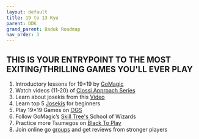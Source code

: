 ```yaml
---
layout: default
title: 19 to 13 Kyu
parent: DDK
grand_parent: Baduk Roadmap
nav_order: 3
---
```


<h2> THIS IS YOUR ENTRYPOINT TO THE MOST EXITING/THRILLING GAMES YOU'LL EVER PLAY </h2>

1) Introductory lessons for 19×19 by <a href="https://gomagic.org/courses/deeper-into-the-game-of-go-on-19x19/" target="_blank"> GoMagic</a> <br>
2) Watch videos (11-20) of <a href="https://youtube.com/playlist?list=PL5mVjO5OFYSymMy2Mixl7E5vpwFDO_0B4" target="_blank"> Clossi Approach Series </a> <br>
3) Learn about josekis from this <a href="https://www.youtube.com/watch?v=-vcg9RLeJEk" target="_blank"> Video</a> <br>
4) Learn top 5 <a href="https://www.youtube.com/watch?v=_JvsE0CounQ" target="_blank"> Josekis</a> for beginners <br>
5) Play 19×19 Games on <a href="https://online-go.com/" target="_blank"> OGS </a> <br>
6) Follow GoMagic’s <a href="https://gomagic.org/go-problems/" target="_blank"> Skill Tree's </a>School of Wizards <br>
7) Practice more Tsumegos on <a href="https://blacktoplay.com/" target="_blank"> Black To Play</a> <br>
8) Join online go <a href="https://online-go.com/groups" target="_blank"> groups</a> and get reviews from stronger players
